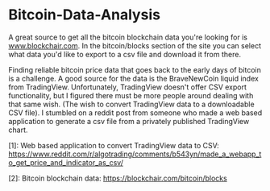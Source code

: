 # Bitcoin-Data-Analysis

A great source to get all the bitcoin blockchain data you're looking for is www.blockchair.com. In the bitcoin/blocks section of the site you can select what data you'd like to export to a csv file and download it from there. 

Finding reliable bitcoin price data that goes back to the early days of bitcoin is a challenge. A good source for the data is the BraveNewCoin liquid index from TradingView. Unfortunately, TradingView doesn't offer CSV export functionality, but I figured there must be more people around dealing with that same wish. (The wish to convert TradingView data to a downloadable CSV file). I stumbled on a reddit post from someone who made a web based application to generate a csv file from a privately published TradingView chart.


[1]: Web based application to convert TradingView data to CSV: https://www.reddit.com/r/algotrading/comments/b543yn/made_a_webapp_to_get_price_and_indicator_as_csv/

[2]: Bitcoin blockchain data: https://blockchair.com/bitcoin/blocks
